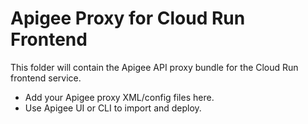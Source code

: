 # Apigee Proxy for Cloud Run Frontend

This folder will contain the Apigee API proxy bundle for the Cloud Run frontend service.

- Add your Apigee proxy XML/config files here.
- Use Apigee UI or CLI to import and deploy.
